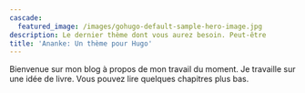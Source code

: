 ```yaml
---
cascade:
  featured_image: /images/gohugo-default-sample-hero-image.jpg
description: Le dernier thème dont vous aurez besoin. Peut-être
title: 'Ananke: Un thème pour Hugo'
---
```

Bienvenue sur mon blog à propos de mon travail du moment. Je travaille sur une idée de livre. Vous pouvez lire quelques chapitres plus bas.
